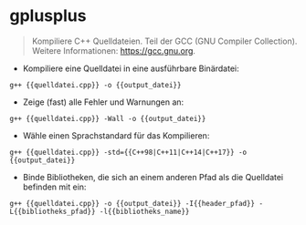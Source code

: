 # gplusplus

> Kompiliere C++ Quelldateien.
> Teil der GCC (GNU Compiler Collection).
> Weitere Informationen: <https://gcc.gnu.org>.

- Kompiliere eine Quelldatei in eine ausführbare Binärdatei:

`g++ {{quelldatei.cpp}} -o {{output_datei}}`

- Zeige (fast) alle Fehler und Warnungen an:

`g++ {{quelldatei.cpp}} -Wall -o {{output_datei}}`

- Wähle einen Sprachstandard für das Kompilieren:

`g++ {{quelldatei.cpp}} -std={{C++98|C++11|C++14|C++17}} -o {{output_datei}}`

- Binde Bibliotheken, die sich an einem anderen Pfad als die Quelldatei befinden mit ein:

`g++ {{quelldatei.cpp}} -o {{output_datei}} -I{{header_pfad}} -L{{bibliotheks_pfad}} -l{{bibliotheks_name}}`

